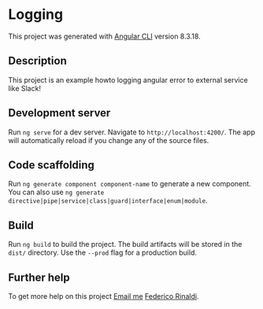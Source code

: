 # Logging

This project was generated with [Angular CLI](https://github.com/angular/angular-cli) version 8.3.18.

## Description

This project is an example howto logging angular error to external service like Slack!

## Development server

Run `ng serve` for a dev server. Navigate to `http://localhost:4200/`. The app will automatically reload if you change any of the source files.

## Code scaffolding

Run `ng generate component component-name` to generate a new component. You can also use `ng generate directive|pipe|service|class|guard|interface|enum|module`.

## Build

Run `ng build` to build the project. The build artifacts will be stored in the `dist/` directory. Use the `--prod` flag for a production build.

## Further help

To get more help on this project [Email me](mailto:info@federicorinaldi.com) [Federico Rinaldi](https://www.federicorinaldi.com).
